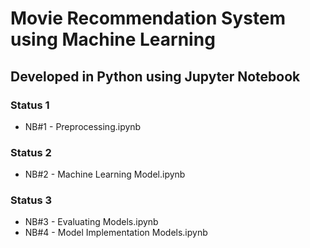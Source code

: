 # Movie Recommendation System using Machine Learning 

## Developed in Python using Jupyter Notebook

### Status 1
- NB#1 - Preprocessing.ipynb

### Status 2
- NB#2 - Machine Learning Model.ipynb

### Status 3
- NB#3 - Evaluating Models.ipynb 
- NB#4 - Model Implementation Models.ipynb 